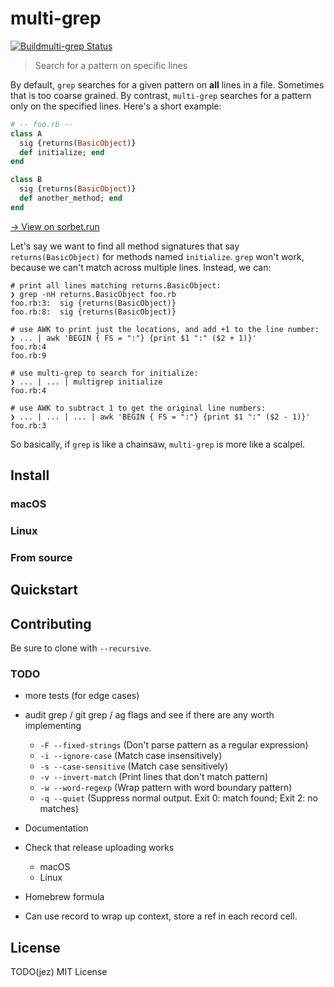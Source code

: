 # multi-grep

[![Buildmulti-grep Status](https://travis-ci.org/jez/.svg?branch=master)](https://travis-ci.org/jez/multi-grep)

> Search for a pattern on specific lines

By default, `grep` searches for a given pattern on **all** lines in a file.
Sometimes that is too coarse grained. By contrast, `multi-grep` searches for a
pattern only on the specified lines. Here's a short example:

```ruby
# -- foo.rb --
class A
  sig {returns(BasicObject)}
  def initialize; end
end

class B
  sig {returns(BasicObject)}
  def another_method; end
end
```

[→ View on sorbet.run](#TODO.jez)

Let's say we want to find all method signatures that say `returns(BasicObject)`
for methods named `initialize`. `grep` won't work, because we can't match across
multiple lines. Instead, we can:

```shell
# print all lines matching returns.BasicObject:
❯ grep -nH returns.BasicObject foo.rb
foo.rb:3:  sig {returns(BasicObject)}
foo.rb:8:  sig {returns(BasicObject)}

# use AWK to print just the locations, and add +1 to the line number:
❯ ... | awk 'BEGIN { FS = ":"} {print $1 ":" ($2 + 1)}'
foo.rb:4
foo.rb:9

# use multi-grep to search for initialize:
❯ ... | ... | multigrep initialize
foo.rb:4

# use AWK to subtract 1 to get the original line numbers:
❯ ... | ... | ... | awk 'BEGIN { FS = ":"} {print $1 ":" ($2 - 1)}'
foo.rb:3
```

So basically, if `grep` is like a chainsaw, `multi-grep` is more like a scalpel.

## Install


### macOS

### Linux

### From source


## Quickstart


## Contributing

Be sure to clone with `--recursive`.

### TODO

- more tests (for edge cases)
- audit grep / git grep / ag flags and see if there are any worth implementing
  - `-F --fixed-strings` (Don't parse pattern as a regular expression)
  - `-i --ignore-case` (Match case insensitively)
  - `-s --case-sensitive` (Match case sensitively)
  - `-v --invert-match` (Print lines that don't match pattern)
  - `-w --word-regexp` (Wrap pattern with word boundary pattern)
  - `-q --quiet` (Suppress normal output. Exit 0: match found; Exit 2: no matches)
- Documentation
- Check that release uploading works
  - macOS
  - Linux
- Homebrew formula

- Can use record to wrap up context, store a ref in each record cell.

## License

TODO(jez) MIT License
